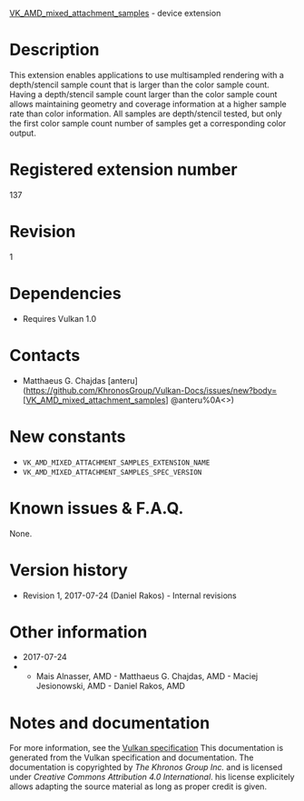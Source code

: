 [VK_AMD_mixed_attachment_samples](https://www.khronos.org/registry/vulkan/specs/1.3-extensions/man/html/VK_AMD_mixed_attachment_samples.html) - device extension

# Description
This extension enables applications to use multisampled rendering with a
depth/stencil sample count that is larger than the color sample count.
Having a depth/stencil sample count larger than the color sample count
allows maintaining geometry and coverage information at a higher sample rate
than color information.
All samples are depth/stencil tested, but only the first color sample count
number of samples get a corresponding color output.

# Registered extension number
137

# Revision
1

# Dependencies
- Requires Vulkan 1.0

# Contacts
- Matthaeus G. Chajdas [anteru](https://github.com/KhronosGroup/Vulkan-Docs/issues/new?body=[VK_AMD_mixed_attachment_samples] @anteru%0A<<Here describe the issue or question you have about the VK_AMD_mixed_attachment_samples extension>>)

# New constants
- `VK_AMD_MIXED_ATTACHMENT_SAMPLES_EXTENSION_NAME`
- `VK_AMD_MIXED_ATTACHMENT_SAMPLES_SPEC_VERSION`

# Known issues & F.A.Q.
None.

# Version history
- Revision 1, 2017-07-24 (Daniel Rakos)  - Internal revisions

# Other information
* 2017-07-24
*   - Mais Alnasser, AMD  - Matthaeus G. Chajdas, AMD  - Maciej Jesionowski, AMD  - Daniel Rakos, AMD
# Notes and documentation
For more information, see the [Vulkan specification](https://www.khronos.org/registry/vulkan/specs/1.3-extensions/html/vkspec.html)
This documentation is generated from the Vulkan specification and documentation.
The documentation is copyrighted by *The Khronos Group Inc.* and is licensed under *Creative Commons Attribution 4.0 International*.
his license explicitely allows adapting the source material as long as proper credit is given.
        